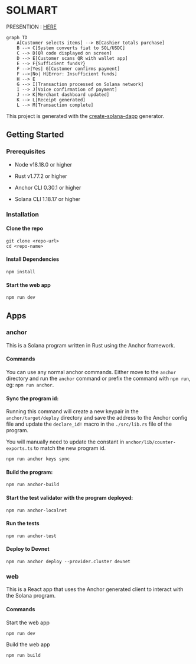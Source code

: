 # SOLMART

PRESENTION : [HERE](https://www.canva.com/design/DAGR7QGZYBc/qlJT4bTUsQKsKTu8y0k6Bw/view?utm_content=DAGR7QGZYBc&utm_campaign=designshare&utm_medium=link&utm_source=editor)

```mermaid
graph TD
    A[Customer selects items] --> B[Cashier totals purchase]
    B --> C[System converts fiat to SOL/USDC]
    C --> D[QR code displayed on screen]
    D --> E[Customer scans QR with wallet app]
    E --> F{Sufficient funds?}
    F -->|Yes| G[Customer confirms payment]
    F -->|No| H[Error: Insufficient funds]
    H --> E
    G --> I[Transaction processed on Solana network]
    I --> J[Voice confirmation of payment]
    J --> K[Merchant dashboard updated]
    K --> L[Receipt generated]
    L --> M[Transaction complete]
```

This project is generated with the [create-solana-dapp](https://github.com/solana-developers/create-solana-dapp) generator.

## Getting Started

### Prerequisites

- Node v18.18.0 or higher

- Rust v1.77.2 or higher
- Anchor CLI 0.30.1 or higher
- Solana CLI 1.18.17 or higher

### Installation

#### Clone the repo

```shell
git clone <repo-url>
cd <repo-name>
```

#### Install Dependencies

```shell
npm install
```

#### Start the web app

```
npm run dev
```

## Apps

### anchor

This is a Solana program written in Rust using the Anchor framework.

#### Commands

You can use any normal anchor commands. Either move to the `anchor` directory and run the `anchor` command or prefix the command with `npm run`, eg: `npm run anchor`.

#### Sync the program id:

Running this command will create a new keypair in the `anchor/target/deploy` directory and save the address to the Anchor config file and update the `declare_id!` macro in the `./src/lib.rs` file of the program.

You will manually need to update the constant in `anchor/lib/counter-exports.ts` to match the new program id.

```shell
npm run anchor keys sync
```

#### Build the program:

```shell
npm run anchor-build
```

#### Start the test validator with the program deployed:

```shell
npm run anchor-localnet
```

#### Run the tests

```shell
npm run anchor-test
```

#### Deploy to Devnet

```shell
npm run anchor deploy --provider.cluster devnet
```

### web

This is a React app that uses the Anchor generated client to interact with the Solana program.

#### Commands

Start the web app

```shell
npm run dev
```

Build the web app

```shell
npm run build
```
